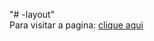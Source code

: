 "# -layout" 
</br>
Para visitar a pagina:
<a href="https://kauankkj.github.io/-layout/">clique aqui</a>
